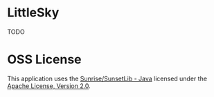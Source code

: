 # LittleSky
TODO


# OSS License
This application uses the [Sunrise/SunsetLib - Java](https://github.com/mikereedell/sunrisesunsetlib-java) licensed under the [Apache License, Version 2.0](http://www.apache.org/licenses/LICENSE-2.0).
